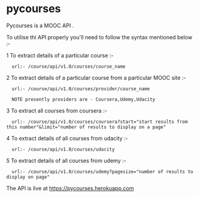 # pycourses

Pycourses is a MOOC API .

To utilise thi API properly you'll need to follow the syntax mentioned below :-


1  To extract details of a particular course :-

      url:- /course/api/v1.0/courses/course_name

2  To extract details of a particular course from a particular MOOC site :-

      url:- /course/api/v1.0/courses/provider/course_name

      NOTE presently providers are - Coursera,Udemy,Udacity 

3  To extract all courses from coursera :-

      url:- /course/api/v1.0/courses/coursera?start="start results from this number"&limit="number of results to display on a page" 

4  To extract details of all courses from udacity :-

      url:- /course/api/v1.0/courses/udacity

5  To extract details of all courses from udemy :-

      url:- /course/api/v1.0/courses/udemy?pagesize="number of results to display on page"
The API is live at  https://pycourses.herokuapp.com      
